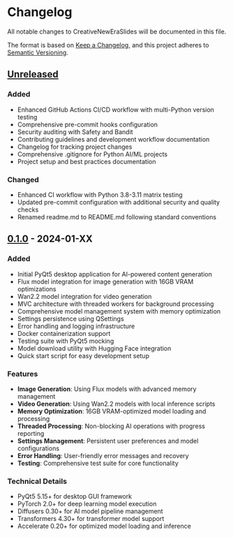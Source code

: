 # Changelog

All notable changes to CreativeNewEraSlides will be documented in this file.

The format is based on [Keep a Changelog](https://keepachangelog.com/en/1.0.0/),
and this project adheres to [Semantic Versioning](https://semver.org/spec/v2.0.0.html).

## [Unreleased]

### Added
- Enhanced GitHub Actions CI/CD workflow with multi-Python version testing
- Comprehensive pre-commit hooks configuration
- Security auditing with Safety and Bandit
- Contributing guidelines and development workflow documentation
- Changelog for tracking project changes
- Comprehensive .gitignore for Python AI/ML projects
- Project setup and best practices documentation

### Changed
- Enhanced CI workflow with Python 3.8-3.11 matrix testing
- Updated pre-commit configuration with additional security and quality checks
- Renamed readme.md to README.md following standard conventions

## [0.1.0] - 2024-01-XX

### Added
- Initial PyQt5 desktop application for AI-powered content generation
- Flux model integration for image generation with 16GB VRAM optimizations
- Wan2.2 model integration for video generation
- MVC architecture with threaded workers for background processing
- Comprehensive model management system with memory optimization
- Settings persistence using QSettings
- Error handling and logging infrastructure
- Docker containerization support
- Testing suite with PyQt5 mocking
- Model download utility with Hugging Face integration
- Quick start script for easy development setup

### Features
- **Image Generation**: Using Flux models with advanced memory management
- **Video Generation**: Using Wan2.2 models with local inference scripts
- **Memory Optimization**: 16GB VRAM-optimized model loading and processing
- **Threaded Processing**: Non-blocking AI operations with progress reporting
- **Settings Management**: Persistent user preferences and model configurations
- **Error Handling**: User-friendly error messages and recovery
- **Testing**: Comprehensive test suite for core functionality

### Technical Details
- PyQt5 5.15+ for desktop GUI framework
- PyTorch 2.0+ for deep learning model execution
- Diffusers 0.30+ for AI model pipeline management
- Transformers 4.30+ for transformer model support
- Accelerate 0.20+ for optimized model loading and inference

[Unreleased]: https://github.com/CreativeNewEra/CreativeNewEraSlides/compare/v0.1.0...HEAD
[0.1.0]: https://github.com/CreativeNewEra/CreativeNewEraSlides/releases/tag/v0.1.0